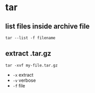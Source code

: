 # tar

## list files inside archive file

`tar --list -f filename`

## extract .tar.gz

`tar -xvf my-file.tar.gz`

- `-x` extract
- `-v` verbose
- `-f` file







